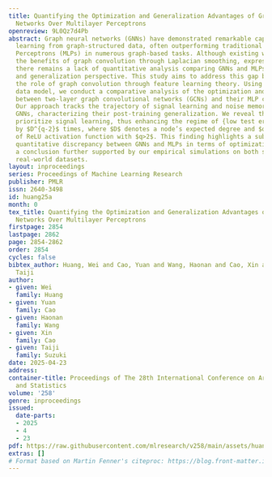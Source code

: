 ```yaml
---
title: Quantifying the Optimization and Generalization Advantages of Graph Neural
  Networks Over Multilayer Perceptrons
openreview: 9L0Qz7d4Pb
abstract: Graph neural networks (GNNs) have demonstrated remarkable capabilities in
  learning from graph-structured data, often outperforming traditional Multilayer
  Perceptrons (MLPs) in numerous graph-based tasks. Although existing works have demonstrated
  the benefits of graph convolution through Laplacian smoothing, expressivity or separability,
  there remains a lack of quantitative analysis comparing GNNs and MLPs from an optimization
  and generalization perspective. This study aims to address this gap by examining
  the role of graph convolution through feature learning theory. Using a signal-noise
  data model, we conduct a comparative analysis of the optimization and generalization
  between two-layer graph convolutional networks (GCNs) and their MLP counterparts.
  Our approach tracks the trajectory of signal learning and noise memorization in
  GNNs, characterizing their post-training generalization. We reveal that GNNs significantly
  prioritize signal learning, thus enhancing the regime of {low test error} over MLPs
  by $D^{q-2}$ times, where $D$ denotes a node’s expected degree and $q$ is the power
  of ReLU activation function with $q>2$. This finding highlights a substantial and
  quantitative discrepancy between GNNs and MLPs in terms of optimization and generalization,
  a conclusion further supported by our empirical simulations on both synthetic and
  real-world datasets.
layout: inproceedings
series: Proceedings of Machine Learning Research
publisher: PMLR
issn: 2640-3498
id: huang25a
month: 0
tex_title: Quantifying the Optimization and Generalization Advantages of Graph Neural
  Networks Over Multilayer Perceptrons
firstpage: 2854
lastpage: 2862
page: 2854-2862
order: 2854
cycles: false
bibtex_author: Huang, Wei and Cao, Yuan and Wang, Haonan and Cao, Xin and Suzuki,
  Taiji
author:
- given: Wei
  family: Huang
- given: Yuan
  family: Cao
- given: Haonan
  family: Wang
- given: Xin
  family: Cao
- given: Taiji
  family: Suzuki
date: 2025-04-23
address:
container-title: Proceedings of The 28th International Conference on Artificial Intelligence
  and Statistics
volume: '258'
genre: inproceedings
issued:
  date-parts:
  - 2025
  - 4
  - 23
pdf: https://raw.githubusercontent.com/mlresearch/v258/main/assets/huang25a/huang25a.pdf
extras: []
# Format based on Martin Fenner's citeproc: https://blog.front-matter.io/posts/citeproc-yaml-for-bibliographies/
---
```

